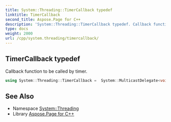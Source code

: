 ```yaml
---
title: System::Threading::TimerCallback typedef
linktitle: TimerCallback
second_title: Aspose.Page for C++
description: 'System::Threading::TimerCallback typedef. Callback function to be called by timer in C++.'
type: docs
weight: 2000
url: /cpp/system.threading/timercallback/
---
```

## TimerCallback typedef


Callback function to be called by timer.

```cpp
using System::Threading::TimerCallback =  System::MulticastDelegate<void(System::SharedPtr<System::Object>)>
```

## See Also

* Namespace [System::Threading](../)
* Library [Aspose.Page for C++](../../)
